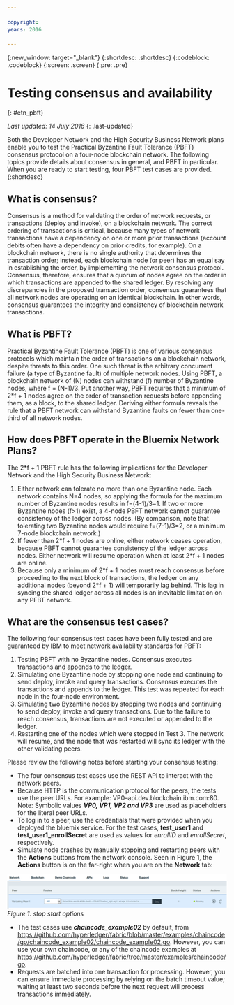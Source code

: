 ```yaml
---

copyright:
years: 2016

---
```


{:new_window: target="_blank"}
{:shortdesc: .shortdesc}
{:codeblock: .codeblock}
{:screen: .screen}
{:pre: .pre}


# Testing consensus and availability
{: #etn_pbft}

*Last updated: 14 July 2016*
{: .last-updated}

Both the Developer Network and the High Security Business Network plans enable you to test the Practical Byzantine Fault Tolerance (PBFT) consensus protocol on a four-node blockchain network. The following topics provide details about consensus in general, and PBFT in particular. When you are ready to start testing, four PBFT test cases are provided.
{:shortdesc}

## What is consensus?

Consensus is a method for validating the order of network requests, or transactions (deploy and invoke), on a blockchain network. The correct ordering of transactions is critical, because many types of network transactions have a dependency on one or more prior transactions (account debits often have a dependency on prior credits, for example). On a blockchain network, there is no single authority that determines the transaction order; instead, each blockchain node (or peer) has an equal say in establishing the order, by implementing the network consensus protocol. Consensus, therefore, ensures that a quorum of nodes agree on the order in which transactions are appended to the shared ledger. By resolving any discrepancies in the proposed transaction order, consensus guarantees that all network nodes are operating on an identical blockchain. In other words, consensus guarantees the integrity and consistency of blockchain network transactions.

## What is PBFT?

Practical Byzantine Fault Tolerance (PBFT) is one of various consensus protocols which maintain the order of transactions on a blockchain network, despite threats to this order. One such threat is the arbitrary concurrent failure (a type of Byzantine fault) of multiple network nodes. Using PBFT, a blockchain network of (N) nodes can withstand (f) number of Byzantine nodes, where f = (N-1)/3. Put another way, PBFT requires that a minimum of 2\*f + 1 nodes agree on the order of transaction requests before appending them, as a block, to the shared ledger. Deriving either formula reveals the rule that a PBFT network can withstand Byzantine faults on fewer than one-third of all network nodes.

## How does PBFT operate in the Bluemix Network Plans?

The 2\*f + 1 PBFT rule has the following implications for the Developer Network and the High Security Business Network:

1. Either network can tolerate no more than one Byzantine node. Each network contains N=4 nodes, so applying the formula for the maximum number of Byzantine nodes results in f=(4-1)/3=1. If two or more Byzantine nodes (f>1) exist, a 4-node PBFT network cannot guarantee consistency of the ledger across nodes. (By comparison, note that tolerating two Byzantine nodes would require f=(7-1)/3=2, or a minimum 7-node blockchain network.)
2. If fewer than 2\*f + 1 nodes are online, either network ceases operation, because PBFT cannot guarantee consistency of the ledger across nodes. Either network will resume operation when at least 2\*f + 1 nodes are online.
3. Because only a minimum of 2\*f + 1 nodes must reach consensus before proceeding to the next block of transactions, the ledger on any additional nodes (beyond 2\*f + 1) will temporarily lag behind. This lag in syncing the shared ledger across all nodes is an inevitable limitation on any PFBT network.

## What are the consensus test cases?
The following four consensus test cases have been fully tested and are guaranteed by IBM to meet network availability standards for PBFT:

1. Testing PBFT with no Byzantine nodes. Consensus executes transactions and appends to the ledger.
2. Simulating one Byzantine node by stopping one node and continuing to send deploy, invoke and query transactions. Consensus executes the transactions and appends to the ledger. This test was repeated for each node in the four-node environment.
3. Simulating two Byzantine nodes by stopping two nodes and continuing to send deploy, invoke and query transactions. Due to the failure to reach consensus, transactions are not executed or appended to the ledger.
4. Restarting one of the nodes which were stopped in Test 3. The network will resume, and the node that was restarted will sync its ledger with the other validating peers.  

Please review the following notes before starting your consensus testing:

- The four consensus test cases use the REST API to interact with the network peers.
- Because HTTP is the communication protocol for the peers, the tests use the peer URLs. For example: VP0–api.dev.blockchain.ibm.com:80.
Note: Symbolic values ***VP0, VP1, VP2 and VP3*** are used as placeholders for the literal peer URLs.
-  To log in to a peer, use the credentials that were provided when you deployed the bluemix service. For the test cases, **test\_user1** and **test\_user1\_enrollSecret** are used as values for *enrollID* and *enrollSecret*, respectively.
-  Simulate node crashes by manually stopping and restarting peers with the **Actions** buttons from the network console.  Seen in Figure 1, the **Actions** button is on the far-right when you are on the **Network** tab: 

![](images/stopstartpeer.png)
*Figure 1. stop start options*

- The test cases use ***chaincode_example02*** by default, from  https://github.com/hyperledger/fabric/blob/master/examples/chaincode/go/chaincode_example02/chaincode_example02.go. However, you can use your own chaincode, or any of the chaincode examples at https://github.com/hyperledger/fabric/tree/master/examples/chaincode/go.
- Requests are batched into one transaction for processing. However, you can ensure immediate processing by relying on the batch timeout value; waiting at least two seconds before the next request will process transactions immediately.
